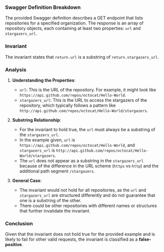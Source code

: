 ### Swagger Definition Breakdown
The provided Swagger definition describes a GET endpoint that lists repositories for a specified organization. The response is an array of repository objects, each containing at least two properties: `url` and `stargazers_url`. 

### Invariant
The invariant states that `return.url` is a substring of `return.stargazers_url`. 

### Analysis
1. **Understanding the Properties**:  
   - `url`: This is the URL of the repository. For example, it might look like `https://api.github.com/repos/octocat/Hello-World`.  
   - `stargazers_url`: This is the URL to access the stargazers of the repository, which typically follows a pattern like `http://api.github.com/repos/octocat/Hello-World/stargazers`.  

2. **Substring Relationship**:  
   - For the invariant to hold true, the `url` must always be a substring of the `stargazers_url`.  
   - In the example given, `url` is `https://api.github.com/repos/octocat/Hello-World`, and `stargazers_url` is `http://api.github.com/repos/octocat/Hello-World/stargazers`.  
   - The `url` does not appear as a substring in the `stargazers_url` because of the difference in the URL scheme (`https` vs `http`) and the additional path segment `/stargazers`.  

3. **General Case**:  
   - The invariant would not hold for all repositories, as the `url` and `stargazers_url` are structured differently and do not guarantee that one is a substring of the other.  
   - There could be other repositories with different names or structures that further invalidate the invariant.  

### Conclusion
Given that the invariant does not hold true for the provided example and is likely to fail for other valid requests, the invariant is classified as a **false-positive**.
